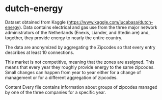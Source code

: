 # dutch-energy

Dataset obtained from Kaggle (https://www.kaggle.com/lucabasa/dutch-energy).  Data contains electrical and gas use from the three major network administrators of the Netherlands (Enexis, Liander, and Stedin are) and, together, they provide energy to nearly the entire country. 

The data are anonymized by aggregating the Zipcodes so that every entry describes at least 10 connections.

This market is not competitive, meaning that the zones are assigned. This means that every year they roughly provide energy to the same zipcodes. Small changes can happen from year to year either for a change of management or for a different aggregation of zipcodes.

Content
Every file contains information about groups of zipcodes managed by one of the three companies for a specific year.
